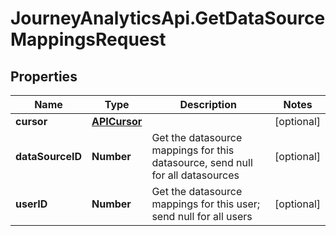 # JourneyAnalyticsApi.GetDataSourceMappingsRequest

## Properties

Name | Type | Description | Notes
------------ | ------------- | ------------- | -------------
**cursor** | [**APICursor**](APICursor.md) |  | [optional] 
**dataSourceID** | **Number** | Get the datasource mappings for this datasource, send null for all datasources | [optional] 
**userID** | **Number** | Get the datasource mappings for this user; send null for all users | [optional] 


